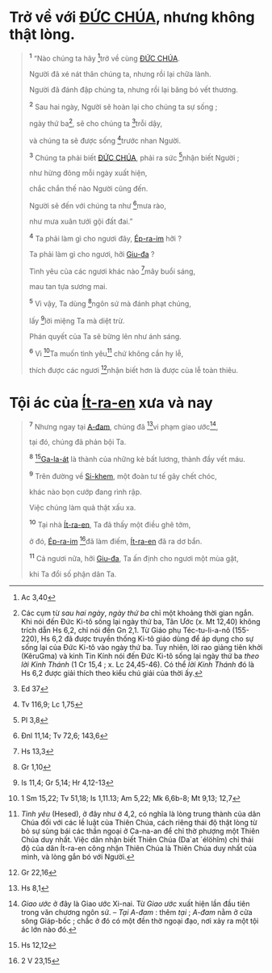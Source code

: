 # Trở về với [ĐỨC CHÚA](), nhưng không thật lòng.

> <sup><b>1</b></sup> “Nào chúng ta hãy [^1@-727cf011-8331-4019-80de-8ebed3c0e82c]trở về cùng [ĐỨC CHÚA]().
>
> Người đã xé nát thân chúng ta, nhưng rồi lại chữa lành.
>
> Người đã đánh đập chúng ta, nhưng rồi lại băng bó vết thương.
>
> <sup><b>2</b></sup> Sau hai ngày, Người sẽ hoàn lại cho chúng ta sự sống ;
>
> ngày thứ ba[^1-727cf011-8331-4019-80de-8ebed3c0e82c], sẽ cho chúng ta [^2@-727cf011-8331-4019-80de-8ebed3c0e82c]trỗi dậy,
>
> và chúng ta sẽ được sống [^3@-727cf011-8331-4019-80de-8ebed3c0e82c]trước nhan Người.
>
> <sup><b>3</b></sup> Chúng ta phải biết [ĐỨC CHÚA](), phải ra sức [^4@-727cf011-8331-4019-80de-8ebed3c0e82c]nhận biết Người ;
>
> như hừng đông mỗi ngày xuất hiện,
>
> chắc chắn thế nào Người cũng đến.
>
> Người sẽ đến với chúng ta như [^5@-727cf011-8331-4019-80de-8ebed3c0e82c]mưa rào,
>
> như mưa xuân tưới gội đất đai.”
>
> <sup><b>4</b></sup> Ta phải làm gì cho ngươi đây, [Ép-ra-im]() hỡi ?
>
> Ta phải làm gì cho ngươi, hỡi [Giu-đa]() ?
>
> Tình yêu của các ngươi khác nào [^6@-727cf011-8331-4019-80de-8ebed3c0e82c]mây buổi sáng,
>
> mau tan tựa sương mai.
>
> <sup><b>5</b></sup> Vì vậy, Ta dùng [^7@-727cf011-8331-4019-80de-8ebed3c0e82c]ngôn sứ mà đánh phạt chúng,
>
> lấy [^8@-727cf011-8331-4019-80de-8ebed3c0e82c]lời miệng Ta mà diệt trừ.
>
> Phán quyết của Ta sẽ bừng lên như ánh sáng.
>
> <sup><b>6</b></sup> Vì [^9@-727cf011-8331-4019-80de-8ebed3c0e82c]Ta muốn tình yêu[^2-727cf011-8331-4019-80de-8ebed3c0e82c] chứ không cần hy lễ,
>
> thích được các ngươi [^10@-727cf011-8331-4019-80de-8ebed3c0e82c]nhận biết hơn là được của lễ toàn thiêu.

# Tội ác của [Ít-ra-en]() xưa và nay

> <sup><b>7</b></sup> Nhưng ngay tại [A-đam](), chúng đã [^11@-727cf011-8331-4019-80de-8ebed3c0e82c]vi phạm giao ước[^3-727cf011-8331-4019-80de-8ebed3c0e82c],
>
> tại đó, chúng đã phản bội Ta.
>
> <sup><b>8</b></sup> [^12@-727cf011-8331-4019-80de-8ebed3c0e82c][Ga-la-át]() là thành của những kẻ bất lương, thành đầy vết máu.
>
> <sup><b>9</b></sup> Trên đường về [Si-khem](), một đoàn tư tế gây chết chóc,
>
> khác nào bọn cướp đang rình rập.
>
> Việc chúng làm quả thật xấu xa.
>
> <sup><b>10</b></sup> Tại nhà [Ít-ra-en](), Ta đã thấy một điều ghê tởm,
>
> ở đó, [Ép-ra-im]() [^13@-727cf011-8331-4019-80de-8ebed3c0e82c]đã làm điếm, [Ít-ra-en]() đã ra dơ bẩn.
>
> <sup><b>11</b></sup> Cả ngươi nữa, hỡi [Giu-đa](), Ta ấn định cho ngươi một mùa gặt,
>
> khi Ta đổi số phận dân Ta.

[^1-727cf011-8331-4019-80de-8ebed3c0e82c]: Các cụm từ _sau hai ngày_, _ngày thứ ba_ chỉ một khoảng thời gian ngắn. Khi nói đến Đức Ki-tô sống lại ngày thứ ba, Tân Ước (x. Mt 12,40) không trích dẫn Hs 6,2, chỉ nói đến Gn 2,1. Từ Giáo phụ Téc-tu-li-a-nô (155-220), Hs 6,2 đã được truyền thống Ki-tô giáo dùng để áp dụng cho sự sống lại của Đức Ki-tô vào ngày thứ ba. Tuy nhiên, lời rao giảng tiên khởi (KêruGma) và kinh Tin Kính nói đến Đức Ki-tô sống lại ngày thứ ba _theo lời Kinh Thánh_ (1 Cr 15,4 ; x. Lc 24,45-46). Có thể _lời Kinh Thánh_ đó là Hs 6,2 được giải thích theo kiểu chú giải của thời ấy.

[^2-727cf011-8331-4019-80de-8ebed3c0e82c]: _Tình yêu_ (Hesed), ở đây như ở 4,2, có nghĩa là lòng trung thành của dân Chúa đối với các lề luật của Thiên Chúa, cách riêng thái độ thật lòng từ bỏ sự sùng bái các thần ngoại ở Ca-na-an để chỉ thờ phượng một Thiên Chúa duy nhất. Việc dân nhận biết Thiên Chúa (Da\`at ´élöhîm) chỉ thái độ của dân Ít-ra-en công nhận Thiên Chúa là Thiên Chúa duy nhất của mình, và lòng gắn bó với Người.

[^3-727cf011-8331-4019-80de-8ebed3c0e82c]: _Giao ước_ ở đây là Giao ước Xi-nai. Từ _Giao ước_ xuất hiện lần đầu tiên trong văn chương ngôn sứ. – _Tại A-đam_ : thêm _tại_ ; _A-đam_ nằm ở cửa sông Giáp-bốc ; chắc ở đó có một đền thờ ngoại đạo, nơi xảy ra một tội ác lớn nào đó.

[^1@-727cf011-8331-4019-80de-8ebed3c0e82c]: Ac 3,40

[^2@-727cf011-8331-4019-80de-8ebed3c0e82c]: Ed 37

[^3@-727cf011-8331-4019-80de-8ebed3c0e82c]: Tv 116,9; Lc 1,75

[^4@-727cf011-8331-4019-80de-8ebed3c0e82c]: Pl 3,8

[^5@-727cf011-8331-4019-80de-8ebed3c0e82c]: Đnl 11,14; Tv 72,6; 143,6

[^6@-727cf011-8331-4019-80de-8ebed3c0e82c]: Hs 13,3

[^7@-727cf011-8331-4019-80de-8ebed3c0e82c]: Gr 1,10

[^8@-727cf011-8331-4019-80de-8ebed3c0e82c]: Is 11,4; Gr 5,14; Hr 4,12-13

[^9@-727cf011-8331-4019-80de-8ebed3c0e82c]: 1 Sm 15,22; Tv 51,18; Is 1,11.13; Am 5,22; Mk 6,6b-8; Mt 9,13; 12,7

[^10@-727cf011-8331-4019-80de-8ebed3c0e82c]: Gr 22,16

[^11@-727cf011-8331-4019-80de-8ebed3c0e82c]: Hs 8,1

[^12@-727cf011-8331-4019-80de-8ebed3c0e82c]: Hs 12,12

[^13@-727cf011-8331-4019-80de-8ebed3c0e82c]: 2 V 23,15
